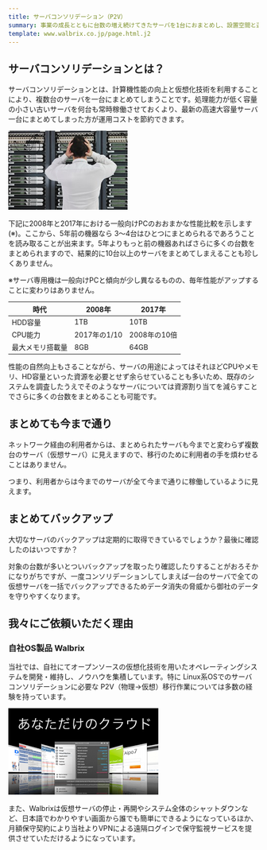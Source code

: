 ```yaml
---
title: サーバコンソリデーション（P2V）
summary: 事業の成長とともに台数の増え続けてきたサーバを1台におまとめし、設置空間と運用管理コスト・電気代の節約に貢献いたします。
template: www.walbrix.co.jp/page.html.j2
---
```


## サーバコンソリデーションとは？

サーバコンソリデーションとは、計算機性能の向上と仮想化技術を利用することにより、複数台のサーバを一台にまとめてしまうことです。処理能力が低く容量の小さい古いサーバを何台も常時稼働させておくより、最新の高速大容量サーバ一台にまとめてしまった方が運用コストを節約できます。

![サーバ多すぎのイメージ画像](p2v01.jpg "「えっ、我が社のサーバ、台数多すぎ・・・？」")

下記に2008年と2017年における一般向けPCのおおまかな性能比較を示します(※)。ここから、5年前の機器なら 3〜4台はひとつにまとめられるであろうことを読み取ることが出来ます。5年よりもっと前の機器あればさらに多くの台数をまとめられますので、結果的に10台以上のサーバをまとめてしまえることも珍しくありません。

※サーバ専用機は一般向けPCと傾向が少し異なるものの、毎年性能がアップすることに変わりはありません。

時代|2008年|2017年
----|----|------
HDD容量|1TB|10TB
CPU能力|2017年の1/10|2008年の10倍
最大メモリ搭載量|8GB|64GB

性能の自然向上もさることながら、サーバの用途によってはそれほどCPUやメモリ、HD容量といった資源を必要とせず余らせていることも多いため、既存のシステムを調査したうえでそのようなサーバについては資源割り当てを減らすことでさらに多くの台数をまとめることも可能です。

## まとめても今まで通り

ネットワーク経由の利用者からは、まとめられたサーバも今までと変わらず複数台のサーバ（仮想サーバ）に見えますので、移行のために利用者の手を煩わせることはありません。

つまり、利用者からは今までのサーバが全て今まで通りに稼働しているように見えます。

## まとめてバックアップ

大切なサーバのバックアップは定期的に取得できているでしょうか？最後に確認したのはいつですか？

対象の台数が多いとついバックアップを取ったり確認したりすることがおろそかになりがちですが、一度コンソリデーションしてしまえば一台のサーバで全ての仮想サーバを一括でバックアップできるためデータ消失の脅威から御社のデータを守りやすくなります。

## 我々にご依頼いただく理由

### 自社OS製品 Walbrix

当社では、自社にてオープンソースの仮想化技術を用いたオペレーティングシステムを開発・維持し、ノウハウを集積しています。特に Linux系OSでのサーバコンソリデーションに必要な P2V（物理→仮想）移行作業については多数の経験を持っています。

![Walbrixのイメージ画像](walbrix.png "あなただけのクラウド")

また、Walbrixは仮想サーバの停止・再開やシステム全体のシャットダウンなど、日本語でわかりやすい画面から誰でも簡単にできるようになっているほか、月額保守契約により当社よりVPNによる遠隔ログインで保守監視サービスを提供させていただけるようになっています。

